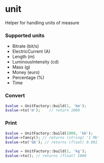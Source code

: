 # unit
Helper for handling units of measure

### Supported units
* Bitrate (bit/s)
* ElectricCurrent (A)
* Length (m)
* LuminousIntensity (cd)
* Mass (g)
* Money (euro)
* Percentage (%)
* Time

### Convert
```php
$value = UnitFactory::build(1, 'km');
$value->to('m');    // return 1000
```

### Print
```php
$value = UnitFactory::build(1000, 'kb');
$value->fancy(); // returns (string) '1 Mb'
$value->to('Gb'); // returns (float) 0.001

$value = UnitFactory::build(1, 'kg');
$value->to(); // returns (float) 1000
```
